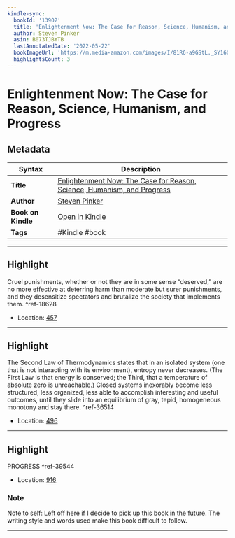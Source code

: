 ```yaml
---
kindle-sync:
  bookId: '13902'
  title: 'Enlightenment Now: The Case for Reason, Science, Humanism, and Progress'
  author: Steven Pinker
  asin: B073TJBYTB
  lastAnnotatedDate: '2022-05-22'
  bookImageUrl: 'https://m.media-amazon.com/images/I/81R6-a9GStL._SY160.jpg'
  highlightsCount: 3
---
```

# Enlightenment Now: The Case for Reason, Science, Humanism, and Progress

## Metadata

| Syntax | Description |
| ---------- | ---------- |
| **Title** | [Enlightenment Now: The Case for Reason, Science, Humanism, and Progress](https://www.amazon.com/dp/B073TJBYTB) |
| **Author** | [Steven Pinker](https://www.amazon.com/Steven-Pinker/e/B000AQ3GGO/ref=dp_byline_cont_ebooks_1) |
| **Book on Kindle** | <a href="kindle://book?action=open&asin=B073TJBYTB" target="_blank">Open in Kindle</a> |
| **Tags** | #Kindle #book |

---

## Highlight

Cruel punishments, whether or not they are in some sense “deserved,” are no more effective at deterring harm than moderate but surer punishments, and they desensitize spectators and brutalize the society that implements them. ^ref-18628

- Location: [457](kindle://book?action=open&asin=B073TJBYTB&location=457)

---
## Highlight

The Second Law of Thermodynamics states that in an isolated system (one that is not interacting with its environment), entropy never decreases. (The First Law is that energy is conserved; the Third, that a temperature of absolute zero is unreachable.) Closed systems inexorably become less structured, less organized, less able to accomplish interesting and useful outcomes, until they slide into an equilibrium of gray, tepid, homogeneous monotony and stay there. ^ref-36514

- Location: [496](kindle://book?action=open&asin=B073TJBYTB&location=496)

---
## Highlight

PROGRESS ^ref-39544

- Location: [916](kindle://book?action=open&asin=B073TJBYTB&location=916)

### Note
Note to self: Left off here if I decide to pick up this book in the future. The writing style and words used make this book difficult to follow.

---
